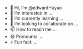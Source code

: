 - 👋 Hi, I’m @edwardHuyao
- 👀 I’m interested in ...
- 🌱 I’m currently learning ...
- 💞️ I’m looking to collaborate on ...
- 📫 How to reach me ...
- 😄 Pronouns: ...
- ⚡ Fun fact: ...

<!---
edwardHuyao/edwardHuyao is a ✨ special ✨ repository because its `README.md` (this file) appears on your GitHub profile.
You can click the Preview link to take a look at your changes.
--->
